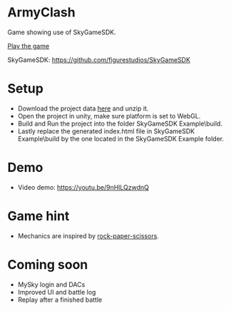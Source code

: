 # ArmyClash
Game showing use of SkyGameSDK.

[Play the game](https://0002rcfeelanvg7gl67ine4vn2fo9cumi8flb1ouppsanq69ktr0ms0.siasky.net/)

SkyGameSDK: https://github.com/figurestudios/SkyGameSDK

# Setup
- Download the project data [here](https://siasky.net/CAB3lqjME_59Lx8PfhV3hU4QMZAGA3UNy1FFhzTODEcryA) and unzip it.
- Open the project in unity, make sure platform is set to WebGL.
- Build and Run the project into the folder SkyGameSDK Example\build.
- Lastly replace the generated index.html file in SkyGameSDK Example\build by the one located in the SkyGameSDK Example folder.

# Demo
- Video demo: https://youtu.be/9nHlLQzwdnQ

# Game hint
- Mechanics are inspired by [rock-paper-scissors](https://ibb.co/VSp2Xcq).

# Coming soon
- MySky login and DACs
- Improved UI and battle log
- Replay after a finished battle
